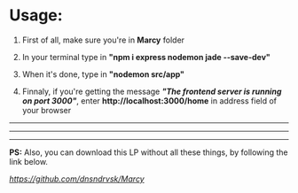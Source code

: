 # Usage:

1. First of all, make sure you're in <b>Marcy</b> folder

2. In your terminal type in <b>"npm i express nodemon jade --save-dev"</b>

3. When it's done, type in <b>"nodemon src/app"</b>

4. Finnaly, if you're getting the message <b><i>"The frontend server is running on port 3000"</i></b>, enter <b>http://localhost:3000/home</b> in address field of your browser

<hr>
<hr>
<hr>

<b>PS:</b> Also, you can download this LP without all these things, by following the link below.

<i>https://github.com/dnsndrvsk/Marcy</i>
